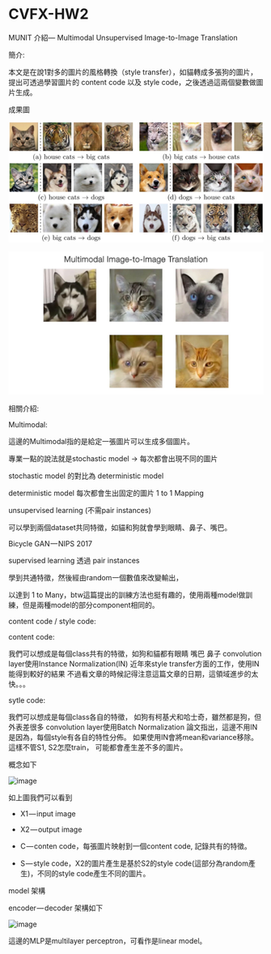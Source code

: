 # CVFX-HW2

MUNIT 介紹— Multimodal Unsupervised Image-to-Image Translation

簡介:

本文是在說1對多的圖片的風格轉換（style transfer），如貓轉成多張狗的圖片，提出可透過學習圖片的 content code 以及 style code，之後透過這兩個變數做圖片生成。

成果圖

![image](https://github.com/willy-lo/CVFX-HW2/blob/master/picture_1.jpeg)

![image](https://github.com/willy-lo/CVFX-HW2/blob/master/picture_2.jpeg)



相關介紹:

Multimodal:

這邊的Multimodal指的是給定一張圖片可以生成多個圖片。

專業一點的說法就是stochastic model -> 每次都會出現不同的圖片

stochastic model 的對比為 deterministic model

deterministic model 每次都會生出固定的圖片 1 to 1 Mapping

unsupervised learning (不需pair instances)

可以學到兩個dataset共同特徵，如貓和狗就會學到眼睛、鼻子、嘴巴。

Bicycle GAN — NIPS 2017

supervised learning 透過 pair instances

學到共通特徵，然後經由random一個數值來改變輸出，

以達到 1 to Many，btw這篇提出的訓練方法也挺有趣的，使用兩種model做訓練，但是兩種model的部分component相同的。

content code / style code:

content code:

我們可以想成是每個class共有的特徵，如狗和貓都有眼睛 嘴巴 鼻子
convolution layer使用Instance Normalization(IN)
近年來style transfer方面的工作，使用IN能得到較好的結果
不過看文章的時候記得注意這篇文章的日期，這領域進步的太快。。。

sytle code:

我們可以想成是每個class各自的特徵，
如狗有柯基犬和哈士奇，雖然都是狗，但外表差很多
convolution layer使用Batch Normalization
論文指出，這邊不用IN是因為，每個style有各自的特性分佈。
如果使用IN會將mean和variance移除。
這樣不管S1, S2怎麼train， 可能都會產生差不多的圖片。

概念如下

![image](https://github.com/willy-lo/CVFX-HW2/blob/master/picture_3.jpeg)

如上圖我們可以看到

- X1 — input image

- X2 — output image

- C — conten code，每張圖片映射到一個content code, 記錄共有的特徵。

- S — style code，X2的圖片產生是基於S2的style code(這部分為random產生)，不同的style code產生不同的圖片。

model 架構

encoder — decoder 架構如下

![image](https://github.com/willy-lo/CVFX-HW2/blob/master/picture_4.jpeg)

這邊的MLP是multilayer perceptron，可看作是linear model。










